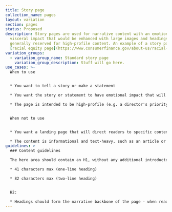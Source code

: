 ```yaml
---
title: Story page
collection_name: pages
layout: variation
section: pages
status: Proposed
description: Story pages are used for narrative content with an emotional or
  visceral impact that would be enhanced with large images and headings. They're
  generally reserved for high-profile content. An example of a story page is the
  [racial equity page](https://www.consumerfinance.gov/about-us/racial-equity).
variation_groups:
  - variation_group_name: Standard story page
    variation_group_description: Stuff will go here.
use_cases: >-
  When to use


  * You want to tell a story or make a statement 

  * You want the story or statement to have emotional impact that will be enhanced with the use of full-bleed images and large headings

  * The page is intended to be high-profile (e.g. a director's priority page)


  When not to use


  * You want a landing page that will direct readers to specific content that will meet their needs. Use the sublanding or browse pages instead. 

  * The content is informational and text-heavy, such as an article or blog post. Use the learn page instead.  
guidelines: >
  ### Content guidelines

  The hero area should contain an H1, without any additional introductory subcopy.

  * 41 characters max (one-line heading)

  * 82 characters max (two-line heading)


  H2:

  * Headings should form the narrative backbone of the page - when read together, they should tell a story.
---
```

